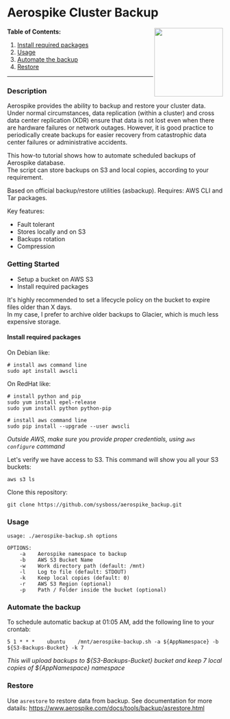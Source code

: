 
# Aerospike Cluster Backup
<img align="right" src="https://images.hired.com/companies/6324/logos/1439429859/offer.png" width="160" />

**Table of Contents:**
1. [Install required packages](#install-required-packages)  
2. [Usage](#usage)  
3. [Automate the backup](#automate-the-backup)  
4. [Restore](#restore)  
***

### Description
Aerospike provides the ability to backup and restore your cluster data.
Under normal circumstances, data replication (within a cluster) and cross data center replication (XDR) ensure that data is not lost even when there are hardware failures or network outages.
However, it is good practice to periodically create backups for easier recovery from catastrophic data center failures or administrative accidents.

This how-to tutorial shows how to automate scheduled backups of Aerospike database.  
The script can store backups on S3 and local copies, according to your requirement.

Based on official backup/restore utilities (asbackup). Requires: AWS CLI and Tar packages.

Key features:
* Fault tolerant
* Stores locally and on S3
* Backups rotation
* Compression

### Getting Started
* Setup a bucket on AWS S3
* Install required packages
  
It's highly recommended to set a lifecycle policy on the bucket to expire files older than X days.  
In my case, I prefer to archive older backups to Glacier, which is much less expensive storage.  

#### Install required packages
On Debian like:
```
# install aws command line
sudo apt install awscli
```

On RedHat like:
```
# install python and pip
sudo yum install epel-release
sudo yum install python python-pip

# install aws command line
sudo pip install --upgrade --user awscli
```

*Outside AWS, make sure you provide proper credentials, using `aws configure` command*

Let's verify we have access to S3. This command will show you all your S3 buckets:
```
aws s3 ls
```

Clone this repository:
```
git clone https://github.com/sysboss/aerospike_backup.git
```

### Usage
```
usage: ./aerospike-backup.sh options

OPTIONS:
    -a    Aerospike namespace to backup
    -b    AWS S3 Bucket Name
    -w    Work directory path (default: /mnt)
    -l    Log to file (default: STDOUT)
    -k    Keep local copies (default: 0)
    -r    AWS S3 Region (optional)
    -p    Path / Folder inside the bucket (optional)
```

### Automate the backup
To schedule automatic backup at 01:05 AM, add the following line to your crontab:
```
5 1 * * *    ubuntu    /mnt/aerospike-backup.sh -a ${AppNamespace} -b ${S3-Backups-Bucket} -k 7

```
*This will upload backups to ${S3-Backups-Bucket} bucket and keep 7 local copies of ${AppNamespace} namespace*

### Restore
Use `asrestore` to restore data from backup. See documentation for more datails: https://www.aerospike.com/docs/tools/backup/asrestore.html
